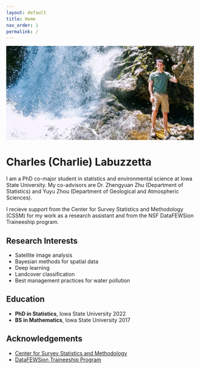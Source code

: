 ```yaml
---
layout: default
title: Home
nav_order: 1
permalink: /
---
```


![](profile.jpg)

# Charles (Charlie) Labuzzetta

I am a PhD co-major student in statistics and environmental science at Iowa State University. My co-advisors are Dr. Zhengyuan Zhu (Department of Statistics) and Yuyu Zhou (Department of Geological and Atmospheric Sciences).

I recieve support from the Center for Survey Statistics and Methodology (CSSM) for my work as a research assistant and from the NSF DataFEWSion Traineeship program.

Research Interests
------------------

* Satellite image analysis
* Bayesian methods for spatial data
* Deep learning
* Landcover classification
* Best management practices for water pollution

Education
---------

* **PhD in Statistics**, Iowa State University 2022
* **BS in Mathematics**, Iowa State University 2017

Acknowledgements
----------------

* [Center for Survey Statistics and Methodology](https://www.cssm.iastate.edu/)
* [DataFEWSion Traineeship Program](https://www.imse.iastate.edu/datafewsion/)

